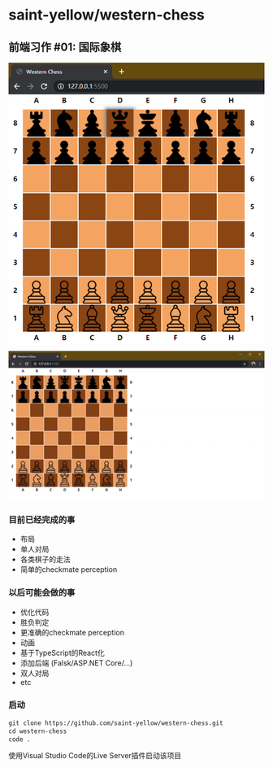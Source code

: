 # saint-yellow/western-chess

## 前端习作 #01: 国际象棋
![preview](./readme/preview.png)
![demo](./readme/demo.gif)

### 目前已经完成的事
- 布局
- 单人对局
- 各类棋子的走法
- 简单的checkmate perception

### 以后可能会做的事
- 优化代码
- 胜负判定
- 更准确的checkmate perception
- 动画
- 基于TypeScript的React化
- 添加后端 (Falsk/ASP.NET Core/...)
- 双人对局
- etc

### 启动
```
git clone https://github.com/saint-yellow/western-chess.git
cd western-chess
code .
```
使用Visual Studio Code的Live Server插件启动该项目
